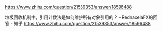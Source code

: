 https://www.zhihu.com/question/21539353/answer/18596488



垃圾回收机制中，引用计数法是如何维护所有对象引用的？ \- RednaxelaFX的回答 - 知乎 https://www.zhihu.com/question/21539353/answer/18596488































































